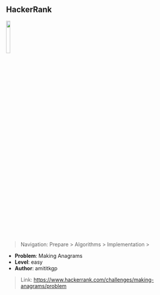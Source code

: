 ## HackerRank
<img src="https://upload.wikimedia.org/wikipedia/commons/4/40/HackerRank_Icon-1000px.png" width="15%"></img>

> Navigation: Prepare > Algorithms > Implementation >

- **Problem**: Making Anagrams
- **Level**: easy
- **Author**: amititkgp


> Link: https://www.hackerrank.com/challenges/making-anagrams/problem
